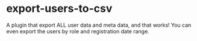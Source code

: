 # export-users-to-csv
A plugin that export ALL user data and meta data, and that works!  You can even export the users by role and registration date range.
